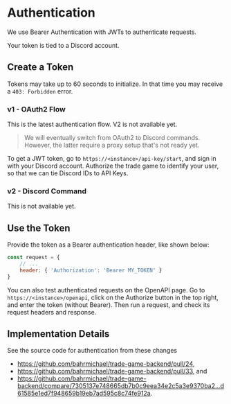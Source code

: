 # Authentication

We use Bearer Authentication with JWTs to authenticate requests.

Your token is tied to a Discord account.

## Create a Token

Tokens may take up to 60 seconds to initialize. In that time you may receive a `403: Forbidden` error.

### v1 - OAuth2 Flow

This is the latest authentication flow. V2 is not available yet.

> We will eventually switch from OAuth2 to Discord commands. However, the latter require a proxy setup that's not ready yet.

To get a JWT token, go to `https://<instance>/api-key/start`, and sign in with your Discord account. Authorize the trade game
to identify your user, so that we can tie Discord IDs to API Keys.

### v2 - Discord Command

This is not available yet.

## Use the Token

Provide the token as a Bearer authentication header, like shown below:

```javascript
const request = {
    // ...
    header: { 'Authorization': 'Bearer MY_TOKEN' }
}
```

You can also test authenticated requests on the OpenAPI page. Go to `https://<instance>/openapi`, click on the Authorize
button in the top right, and enter the token (without Bearer). Then run a request, and check its request headers and response.

## Implementation Details

See the source code for authentication from these changes 
- https://github.com/bahrmichael/trade-game-backend/pull/24, 
- https://github.com/bahrmichael/trade-game-backend/pull/33, and
- https://github.com/bahrmichael/trade-game-backend/compare/7305137e748665db7b0c9eea34e2c5a3e9370ba2...d61585e1ed7f948659b19eb7ad595c8c74fe912a.